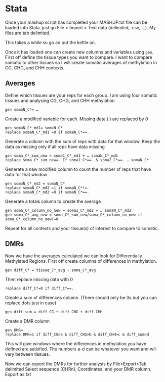 # Stata 

Once your mashup script has completed your MASHUP.txt file can be loaded into Stata. 
just go File > Import > Text data (delimited, .csv, ...). My files are tab delimited.

This takes a while so go an put the kettle on.

Once it has loaded one can create new columns and variables using `gen`. First off define the tissue types you want to compare.
I want to compare somatic to other tissues so I will create somatic averages of methylation in CG, CHG, and CHH contexts.

## Averages
Define which tissues are your reps for each group. I am using four somatic tissues and analysing CG, CHG, and CHH methylation
```
gen somaN_C*= …
```
Create a modified variable for each. Missing data (.) are replaced by 0
```
gen somaN_C*_md1= somaN_C*
replace somaN_C*_md1 =0 if somaN_C*==.
```
Generate a column with the sum of reps with data for that window. Keep the data as missing only if all reps have data missing
```
gen soma_C*_sum_new = soma1_C*_md1 + … somaN_C*_md1
replace soma_C*_sum_new=. If soma1_C*==. & soma2_C*==. … somaN_C*
```
Generate a new modified column to count the number of reps that have data for that window
```
gen somaN_C*_md2 = somaN_C*
replace somaN_C*_md2 =1 if somaN_C*!=.
replace somaN_C*_md2 =0 if somaN_C*==.
```
Generate a totals column to create the average
```
gen soma_C*_column_no_new = soma1_C*_md2 + … somaN_C*_md2
gen soma_C*_avg_new = soma_C*_sum_new/soma_C*_column_no_new if soma_C*_column_no_new!=0 
```
Repeat for all contexts and your tissue(s) of interest to compare to somatic.

## DMRs
Now we have the averages calculated we can look for Differentially Methylated Regions.
First off create columns of differences in methylation. 
```
gen diff_C* = tissue_C*_avg - soma_C*_avg
```
Then replace missing data with 0
```
replace diff_C*=0 if diff_C*==.
```
Create a sum of differences column. (There should only be 0s but you can replace dots just in case)
```
gen diff_sum = diff_CG + diff_CHG + diff_CHH
```
Create a DMR column
```
gen DMR=.
replace DMR=1 if diff_CG>a & diff_CHG>b & diff_CHH>c & diff_sum>d
```
This will give windows where the differences in methylation you have defined are satisfied.
The numbers a-d can be whatever you want and will vary between tissues.

Now we can export the DMRs for further analysis by File>Export>Tab delimited
Select sequence (CHRn), Coordinates, and your DMR column. Export as txt
